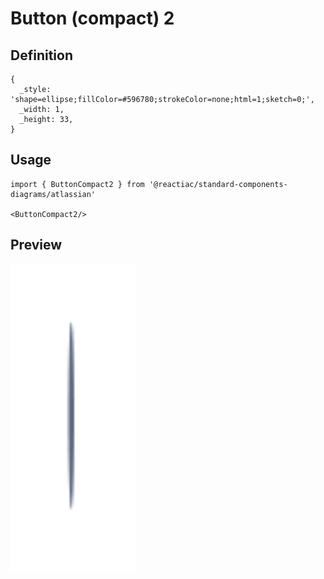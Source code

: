 # Button (compact) 2

## Definition

```
{
  _style: 'shape=ellipse;fillColor=#596780;strokeColor=none;html=1;sketch=0;',
  _width: 1,
  _height: 33,
}
```

## Usage

```
import { ButtonCompact2 } from '@reactiac/standard-components-diagrams/atlassian'

<ButtonCompact2/>
```

## Preview

<img src="./button-compact-2.png" width="200"/>
